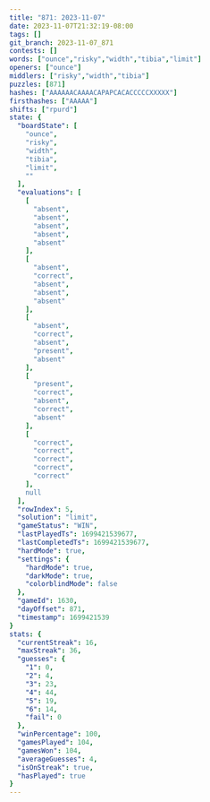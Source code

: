 ```yaml
---
title: "871: 2023-11-07"
date: 2023-11-07T21:32:19-08:00
tags: []
git_branch: 2023-11-07_871
contests: []
words: ["ounce","risky","width","tibia","limit"]
openers: ["ounce"]
middlers: ["risky","width","tibia"]
puzzles: [871]
hashes: ["AAAAAACAAAACAPAPCACACCCCCXXXXX"]
firsthashes: ["AAAAA"]
shifts: ["rpurd"]
state: {
  "boardState": [
    "ounce",
    "risky",
    "width",
    "tibia",
    "limit",
    ""
  ],
  "evaluations": [
    [
      "absent",
      "absent",
      "absent",
      "absent",
      "absent"
    ],
    [
      "absent",
      "correct",
      "absent",
      "absent",
      "absent"
    ],
    [
      "absent",
      "correct",
      "absent",
      "present",
      "absent"
    ],
    [
      "present",
      "correct",
      "absent",
      "correct",
      "absent"
    ],
    [
      "correct",
      "correct",
      "correct",
      "correct",
      "correct"
    ],
    null
  ],
  "rowIndex": 5,
  "solution": "limit",
  "gameStatus": "WIN",
  "lastPlayedTs": 1699421539677,
  "lastCompletedTs": 1699421539677,
  "hardMode": true,
  "settings": {
    "hardMode": true,
    "darkMode": true,
    "colorblindMode": false
  },
  "gameId": 1630,
  "dayOffset": 871,
  "timestamp": 1699421539
}
stats: {
  "currentStreak": 16,
  "maxStreak": 36,
  "guesses": {
    "1": 0,
    "2": 4,
    "3": 23,
    "4": 44,
    "5": 19,
    "6": 14,
    "fail": 0
  },
  "winPercentage": 100,
  "gamesPlayed": 104,
  "gamesWon": 104,
  "averageGuesses": 4,
  "isOnStreak": true,
  "hasPlayed": true
}
---
```

<!-- more -->
